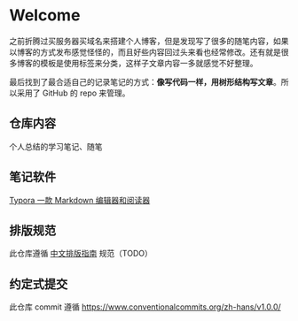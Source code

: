 # Welcome

之前折腾过买服务器买域名来搭建个人博客，但是发现写了很多的随笔内容，如果以博客的方式发布感觉怪怪的，而且好些内容回过头来看也经常修改。还有就是很多博客的模板是使用标签来分类，这样子文章内容一多就感觉不好整理。

最后找到了最合适自己的记录笔记的方式：**像写代码一样，用树形结构写文章**。所以采用了 GitHub 的 repo 来管理。

## 仓库内容

个人总结的学习笔记、随笔

## 笔记软件

[Typora 一款 Markdown 编辑器和阅读器](https://typoraio.cn/)

## 排版规范

此仓库遵循 [中文排版指南](https://github.com/sparanoid/chinese-copywriting-guidelines) 规范（TODO）

## 约定式提交

此仓库 commit 遵循 https://www.conventionalcommits.org/zh-hans/v1.0.0/
